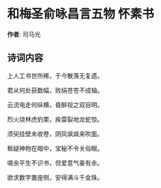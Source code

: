 # 和梅圣俞咏昌言五物 怀素书

**作者**: 司马光

## 诗词内容

上人工书世所稀，于今散落无复遗。

君从何处获数幅，败绢苍苍不成轴。

云流电走何纵横，昏醉视之双目明。

烈火烧林虎豹栗，疾雷裂地龙蛇惊。

须臾挂壁未收卷，阴风飒飒来吹面。

秪疑神物在暗中，宝秘不令关俗眼。

嗟余平生不识书，但爱意气豪有余。

欲求数字置座侧，安得满斗千金珠。

